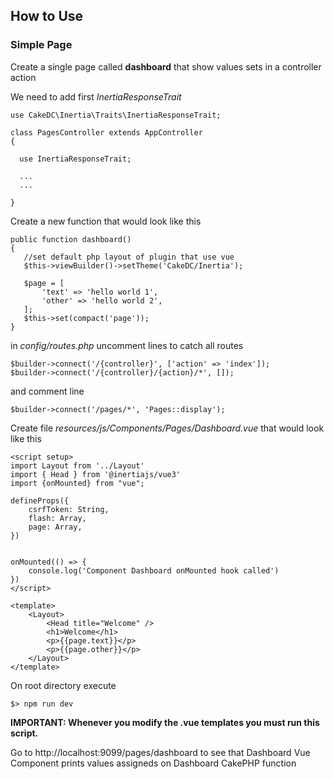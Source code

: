 ## How to Use

### Simple Page

Create a single page called **dashboard** that show values sets in a controller action

We need to add first *InertiaResponseTrait*

```
use CakeDC\Inertia\Traits\InertiaResponseTrait;

class PagesController extends AppController
{

  use InertiaResponseTrait;

  ...
  ...

}
```

Create a new function that would look like this

```
public function dashboard()
{
   //set default php layout of plugin that use vue
   $this->viewBuilder()->setTheme('CakeDC/Inertia');

   $page = [
       'text' => 'hello world 1',
       'other' => 'hello world 2',
   ];
   $this->set(compact('page'));
}
```

in *config/routes.php* uncomment lines to catch all routes

```
$builder->connect('/{controller}', ['action' => 'index']);
$builder->connect('/{controller}/{action}/*', []);
```

and comment line

```
$builder->connect('/pages/*', 'Pages::display');
```

Create file *resources/js/Components/Pages/Dashboard.vue* that would look like this

```
<script setup>
import Layout from '../Layout'
import { Head } from '@inertiajs/vue3'
import {onMounted} from "vue";

defineProps({
    csrfToken: String,
    flash: Array,
    page: Array,
})


onMounted(() => {
    console.log('Component Dashboard onMounted hook called')
})
</script>

<template>
    <Layout>
        <Head title="Welcome" />
        <h1>Welcome</h1>
        <p>{{page.text}}</p>
        <p>{{page.other}}</p>
    </Layout>
</template>
```

On root directory execute

```
$> npm run dev
```

**IMPORTANT: Whenever you modify the .vue templates you must run this script.**

Go to http://localhost:9099/pages/dashboard to see that Dashboard Vue Component prints values assigneds on Dashboard CakePHP function
